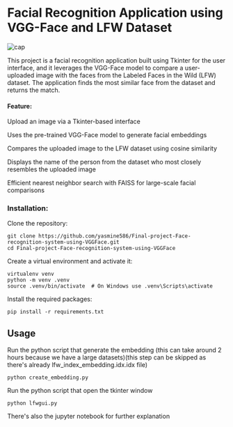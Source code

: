 # **Facial Recognition Application using VGG-Face and LFW Dataset**
![cap](https://github.com/user-attachments/assets/d018bc73-9f96-411a-90b7-459ff200009e)

This project is a facial recognition application built using Tkinter for the user interface, and it leverages the VGG-Face model to compare a user-uploaded image with the faces from the Labeled Faces in the Wild (LFW) dataset. The application finds the most similar face from the dataset and returns the match.


#### **Feature**:

Upload an image via a Tkinter-based interface

Uses the pre-trained VGG-Face model to generate facial embeddings

Compares the uploaded image to the LFW dataset using cosine similarity

Displays the name of the person from the dataset who most closely resembles the uploaded image

Efficient nearest neighbor search with FAISS for large-scale facial comparisons

### **Installation**:

Clone the repository:
```
git clone https://github.com/yasmine586/Final-project-Face-recognition-system-using-VGGFace.git
cd Final-project-Face-recognition-system-using-VGGFace
```

Create a virtual environment and activate it:

```
virtualenv venv
python -m venv .venv
source .venv/bin/activate  # On Windows use .venv\Scripts\activate

```

Install the required packages:
```
pip install -r requirements.txt

```
## **Usage**
Run the python script that generate the embedding (this can take around 2 hours because we have a large datasets)(this step can be skipped as there's already lfw_index_embedding.idx.idx file)
```
python create_embedding.py

```
Run the python script that open the tkinter window
```
python lfwgui.py

```
There's also the jupyter notebook for further explanation







